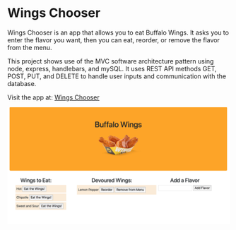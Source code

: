 # Wings Chooser

Wings Chooser is an app that allows you to eat Buffalo Wings. It asks you to enter the flavor you want, then you can eat, reorder, or remove the flavor from the menu.

This project shows use of the MVC software architecture pattern using node, express, handlebars, and mySQL. It uses REST API methods GET, POST, PUT, and DELETE to handle user inputs and communication with the database.

Visit the app at: [Wings Chooser](https://lit-shore-57043.herokuapp.com/)

![Wings Chooser](./public/assets/img/wings-chooser.png "wings-chooser")